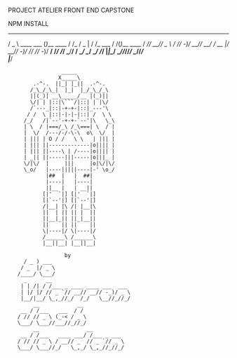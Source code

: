 PROJECT ATELIER 
FRONT END CAPSTONE
   
   
NPM INSTALL   
   
   
   
   
   
   
   
   
   
   
   
   ___                _            __    ___   __        __ _          
  / _ \ ____ ___     (_)___  ____ / /_  / _ | / /_ ___  / /(_)___  ____
 / ___// __// _ \   / // -_)/ __// __/ / __ |/ __// -_)/ // // -_)/ __/
/_/   /_/   \___/__/ / \__/ \__/ \__/ /_/ |_|\__/ \__//_//_/ \__//_/   
                |___/                                              

                     _____
                    X_____\
            .-^-.  ||_| |_||  .-^-.
           /_\_/_\_|  |_|  |_/_\_/_\
           ||(_)| __\_____/__ |(_)||
           \/| | |::|\```/|::| | |\/
           /`---_|::|-+-+-|::|_---'\
          / /  \ |::|-|-|-|::| /  \ \
         /_/   /|`--'-+-+-`--'|\   \_\
         | \  / |===/_\ /_\===| \  / |
         |  \/  /---/-/-\-\  o\  \/  |
         | ||| | O / /   \ \   | ||| |
         | ||| ||-------------|o|||| |
         | ||| ||----\ | /----|o|||| |
         | _|| ||-----|||-----|o|||_ |
         \/|\/  |     |||     |o|\/|\/
         \_o/   |----|||||----|-' \o_/
                |##  |   |  ##|
                |----|   |----|
                ||__ |   | __||
               [|'  `|] [|'  `|]
               [|`--'|] [|`--'|]
               /|__| |\ /| |__|\
               ||  | || || |  ||
               ||__|_|| ||_|__||
               ||    || ||    ||
               \|----|/ \|----|/   
               /______\ /______\
               |__||__| |__||__|

                      by                              
         / _ ) ___                         
        / _  |/ _ \                        
       /____/ \___/                        
         _      __                         
        | | /| / /___ _ ____ ____ ___  ___ 
        | |/ |/ // _ `// __// __// -_)/ _ \
        |__/|__/ \_,_//_/  /_/   \__//_//_/
            __            __               
        __ / /___   ___  / /               
       / // // _ \ (_-< / _ \              
       \___/ \___//___//_//_/              
            __               __            
        __ / /___   ____ ___/ /___ _ ___   
       / // // _ \ / __// _  // _ `// _ \  
       \___/ \___//_/   \_,_/ \_,_//_//_/  
                                   
                                                                 
